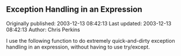 ## Exception Handling in an Expression

Originally published: 2003-12-13 08:42:13
Last updated: 2003-12-13 08:42:13
Author: Chris Perkins

I use the following function to do extremely quick-and-dirty exception handling in an expression, without having to use try/except.
